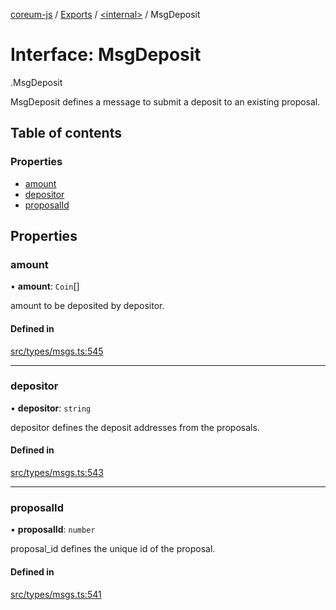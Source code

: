 [coreum-js](../README.md) / [Exports](../modules.md) / [<internal\>](../modules/internal_.md) / MsgDeposit

# Interface: MsgDeposit

[<internal>](../modules/internal_.md).MsgDeposit

MsgDeposit defines a message to submit a deposit to an existing proposal.

## Table of contents

### Properties

- [amount](internal_.MsgDeposit.md#amount)
- [depositor](internal_.MsgDeposit.md#depositor)
- [proposalId](internal_.MsgDeposit.md#proposalid)

## Properties

### amount

• **amount**: `Coin`[]

amount to be deposited by depositor.

#### Defined in

[src/types/msgs.ts:545](https://github.com/PyramydLabs/coreum-js/blob/1b17c7f/src/types/msgs.ts#L545)

___

### depositor

• **depositor**: `string`

depositor defines the deposit addresses from the proposals.

#### Defined in

[src/types/msgs.ts:543](https://github.com/PyramydLabs/coreum-js/blob/1b17c7f/src/types/msgs.ts#L543)

___

### proposalId

• **proposalId**: `number`

proposal_id defines the unique id of the proposal.

#### Defined in

[src/types/msgs.ts:541](https://github.com/PyramydLabs/coreum-js/blob/1b17c7f/src/types/msgs.ts#L541)
